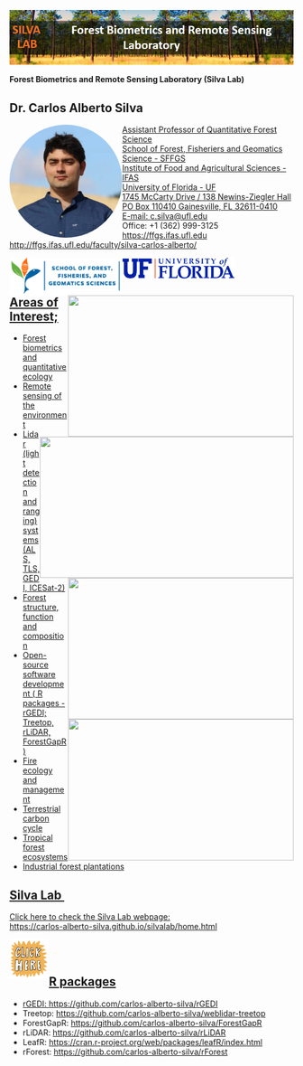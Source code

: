 ![](https://github.com/carlos-alberto-silva/silvalab/blob/master/images/top_cover.png)<br/>

**Forest Biometrics and Remote Sensing Laboratory (Silva Lab)**

## Dr. Carlos Alberto Silva

<a href="https://carlos-alberto-silva.github.io/silvalab/home.html"><img align="left" width="200" style="border-radius:50%" src="https://github.com/carlos-alberto-silva/silvalab/blob/master/images/CarlosSilva.jpg">
Assistant Professor of Quantitative Forest Science\
School of Forest, Fisheriers and Geomatics Science - SFFGS\
Institute of Food and Agricultural Sciences - IFAS\
University of Florida - UF\
1745 McCarty Drive / 138 Newins-Ziegler Hall\
PO Box 110410 Gainesville, FL 32611-0410\
E-mail: c.silva@ufl.edu\
Office: +1 (362) 999-3125\
<https://ffgs.ifas.ufl.edu>\
<http://ffgs.ifas.ufl.edu/faculty/silva-carlos-alberto/>

<a href="https://carlos-alberto-silva.github.io/silvalab/home.html"><img align="left" width="200" src="https://github.com/carlos-alberto-silva/silvalab/blob/master/images/sffgs.png">
<a href="https://carlos-alberto-silva.github.io/silvalab/home.html"><img align="left" width="200" src="https://github.com/carlos-alberto-silva/silvalab/blob/master/images/uf.png">
<a href="https://carlos-alberto-silva.github.io/silvalab/home.html"><img align="right" width="400" height="250" src="https://github.com/carlos-alberto-silva/silvalab/blob/master/images/lidar_3d_v2.gif">
<a href="https://carlos-alberto-silva.github.io/silvalab/home.html"><img align="right" width="450" height="250" src="https://github.com/carlos-alberto-silva/silvalab/blob/master/images/itc1.gif">
<a href="https://carlos-alberto-silva.github.io/silvalab/home.html"><img align="right" width="400" height="250" src="https://github.com/carlos-alberto-silva/silvalab/blob/master/images/itc2.gif">
<a href="https://carlos-alberto-silva.github.io/silvalab/home.html"><img align="right" width="400" height="250" src="https://github.com/carlos-alberto-silva/silvalab/blob/master/images/itc3.gif">
<br />
<br />


## Areas of Interest;
* Forest biometrics and quantitative ecology
* Remote sensing of the environment
* Lidar (light detection and ranging) systems (ALS, TLS, GEDI, ICESat-2)
* Forest structure, function and composition
* Open-source software development ( R packages - rGEDI; Treetop, rLiDAR, ForestGapR)
* Fire ecology and management
* Terrestrial carbon cycle
* Tropical forest ecosystems
* Industrial forest plantations
 

## Silva Lab&nbsp;

Click here to check the Silva Lab webpage:<br /> 
<https://carlos-alberto-silva.github.io/silvalab/home.html>

<a href="https://carlos-alberto-silva.github.io/silvalab/home.html"><img align="left" width="70" height="70" src="https://github.com/carlos-alberto-silva/silvalab/blob/master/images/click_here.gif"> 

<br />
<br />


## R packages
* rGEDI: https://github.com/carlos-alberto-silva/rGEDI
* Treetop: https://github.com/carlos-alberto-silva/weblidar-treetop
* ForestGapR: https://github.com/carlos-alberto-silva/ForestGapR
* rLiDAR: https://github.com/carlos-alberto-silva/rLiDAR
* LeafR: https://cran.r-project.org/web/packages/leafR/index.html
* rForest: https://github.com/carlos-alberto-silva/rForest

 